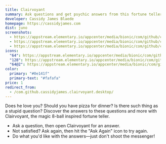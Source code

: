 ```yaml
---
title: Clairvoyant
summary: Ask questions and get psychic answers from this fortune teller
developer: Cassidy James Blaede
homepage: https://cassidyjames.com
dist: juno
screenshots:
  - https://appstream.elementary.io/appcenter/media/bionic/com/github/cassidyjames.clairvoyant.desktop/9F81919B644A3CA6C71375487F81BA88/screenshots/image-1_orig.png
  - https://appstream.elementary.io/appcenter/media/bionic/com/github/cassidyjames.clairvoyant.desktop/9F81919B644A3CA6C71375487F81BA88/screenshots/image-2_orig.png
  - https://appstream.elementary.io/appcenter/media/bionic/com/github/cassidyjames.clairvoyant.desktop/9F81919B644A3CA6C71375487F81BA88/screenshots/image-3_orig.png
icons:
  "64": https://appstream.elementary.io/appcenter/media/bionic/com/github/cassidyjames.clairvoyant.desktop/9F81919B644A3CA6C71375487F81BA88/icons/64x64/com.github.cassidyjames.clairvoyant_com.github.cassidyjames.clairvoyant.png
  "128": https://appstream.elementary.io/appcenter/media/bionic/com/github/cassidyjames.clairvoyant.desktop/9F81919B644A3CA6C71375487F81BA88/icons/128x128/com.github.cassidyjames.clairvoyant_com.github.cassidyjames.clairvoyant.png
  "64@2": https://appstream.elementary.io/appcenter/media/bionic/com/github/cassidyjames.clairvoyant.desktop/9F81919B644A3CA6C71375487F81BA88/icons/64x64@2/com.github.cassidyjames.clairvoyant_com.github.cassidyjames.clairvoyant.png
color:
  primary: "#0e141f"
  primary-text: "#fafafa"
price: 1
redirect_from:
  - /com.github.cassidyjames.clairvoyant.desktop/
---
```


<p>Does he love you? Should you have pizza for dinner? Is there such thing as a stupid question? Discover the answers to these questions and more with Clairvoyant, the magic 8-ball inspired fortune teller.</p>
<ul>
  <li>Ask a question, then open Clairvoyant for an answer.</li>
  <li>Not satisfied? Ask again, then hit the &quot;Ask Again&quot; icon to try again.</li>
  <li>Do what you&apos;d like with the answers—just don&apos;t shoot the messenger!</li>
</ul>